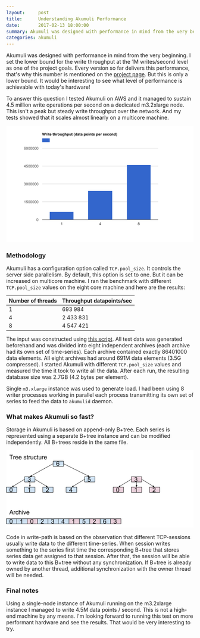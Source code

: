 ```yaml
---
layout:     post
title:      Understanding Akumuli Performance
date:       2017-02-13 18:00:00
summary: Akumuli was designed with performance in mind from the very beginning. I set the lower bound for the write throughput at the 1M writes/second level as one of the project goals. Every version so far delivers this performance, that's why this number is mentioned on the project page. But this is only a lower bound. It would be interesting to see what level of performance is achievable with today's hardware!
categories: akumuli
---
```


Akumuli was designed with performance in mind from the very beginning. I set the lower bound for the write throughput at the 1M writes/second level as one of the project goals. Every version so far delivers this performance, that's why this number is mentioned on the [project page](https://github.com/akumuli/Akumuli). But this is only a lower bound. It would be interesting to see what level of performance is achievable with today's hardware!

To answer this question I tested Akumuli on AWS and it managed to sustain 4.5 million write operations per second on a dedicated m3.2xlarge node. This isn't a peak but steady write throughput over the network. And my tests showed that it scales almost linearly on a multicore machine.

![Akumuli benchmark results on AWS m3.2xlarge instance](/images/benchmark_bar_plot.png)

### Methodology

Akumuli has a configuration option called `TCP.pool_size`. It controls the server side parallelism. By default, this option is set to one. But it can be increased on multicore machine. I ran the benchmark with different `TCP.pool_size` values on the eight core machine and here are the results:

| Number of threads | Throughput datapoints/sec |
|-------------------|---------------------------|
|1                      | 693 984|
|4                      | 2 433 831|
|8                      | 4 547 421|

The input was constructed using [this script](https://github.com/akumuli/test_input_generator). All test data was generated beforehand and was divided into eight independent archives (each archive had its own set of time-series). Each archive contained exactly 86401000 data elements. All eight archives had around 691M data elements (3.5G compressed).
I started Akumuli with different `TCP.pool_size` values and measured the time it took to write all the data. After each run, the resulting database size was 2.7GB (4.2 bytes per element).

Single `m3.xlarge` instance was used to generate load. I had been using 8 writer processes working in parallel each process transmitting its own set of series to feed the data to `akumulid` daemon.

### What makes Akumuli so fast?

Storage in Akumuli is based on append-only B+tree. Each series is represented using a separate B+tree instance and can be modified independently. All B+trees reside in the same file.

![B+tree mapping](/images/btree_schema.png)

Code in write-path is based on the observation that different TCP-sessions usually write data to the different time-series. When session writes something to the series first time the corresponding B+tree that stores series data get assigned to that session. After that, the session will be able to write data to this B+tree without any synchronization. If B+tree is already owned by another thread, additional synchronization with the owner thread will be needed. 

### Final notes

Using a single-node instance of Akumuli running on the m3.2xlarge instance I managed to write 4.5M data points / second. This is not a high-end machine by any means. I'm looking forward to running this test on more performant hardware and see the results. That would be very interesting to try.

